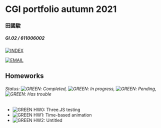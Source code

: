 # CGI portfolio autumn 2021
### 田國駿
##### GI.02 / 611006002

[![INDEX](https://tlexpress.github.io/CGhws/index_files/index_thumb.png)](https://tlexpress.github.io/CGhws/)

[![EMAIL](https://tlexpress.github.io/CGhws/index_files/email_thumb.png)](mailto:u10606157@ms.ttu.edu.tw)

## Homeworks

###### Status:  ![GREEN](https://tlexpress.github.io/CGhws/index_files/green.png): Completed,  ![GREEN](https://tlexpress.github.io/CGhws/index_files/yellow.png): In progress, ![GREEN](https://tlexpress.github.io/CGhws/index_files/gray.png): Pending, ![GREEN](https://tlexpress.github.io/CGhws/index_files/red.png): Has trouble

- ![GREEN](https://tlexpress.github.io/CGhws/index_files/green.png) HW0: Three.JS testing
- ![GREEN](https://tlexpress.github.io/CGhws/index_files/gray.png) HW1: Time-based animation
- ![GREEN](https://tlexpress.github.io/CGhws/index_files/gray.png) HW2: Untitled
